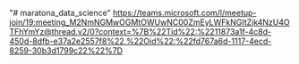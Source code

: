 "# maratona_data_science" 
https://teams.microsoft.com/l/meetup-join/19:meeting_M2NmNGMwOGMtOWUwNC00ZmEyLWFkNGItZjk4NzU4OTFhYmYz@thread.v2/0?context=%7B%22Tid%22:%2211873a1f-4c8d-450d-8dfb-e37a2e2557f8%22,%22Oid%22:%22fd767a6d-1117-4ecd-8259-30b3d1799c22%22%7D
